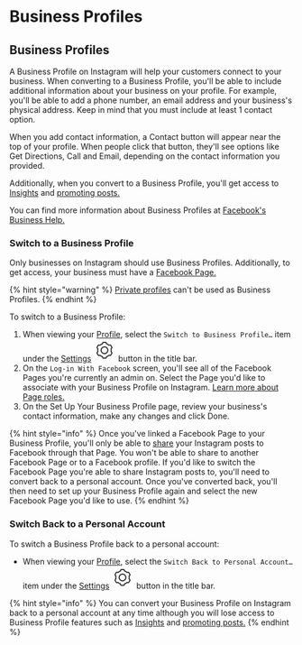 # Business Profiles

## Business Profiles

A Business Profile on Instagram will help your customers connect to your business. When converting to a Business Profile, you'll be able to include additional information about your business on your profile. For example, you'll be able to add a phone number, an email address and your business's physical address. Keep in mind that you must include at least 1 contact option.

When you add contact information, a Contact button will appear near the top of your profile. When people click that button, they'll see options like Get Directions, Call and Email, depending on the contact information you provided.

Additionally, when you convert to a Business Profile, you'll get access to [Insights](insights.md) and [promoting posts.](promote.md)

You can find more information about Business Profiles at [Facebook's Business Help.](https://www.facebook.com/business/help/897631030335607/)

### Switch to a Business Profile

Only businesses on Instagram should use Business Profiles. Additionally, to get access, your business must have a [Facebook Page.](https://www.facebook.com/help/pages)

{% hint style="warning" %}
[Private profiles](../privateprofiles.md) can't be used as Business Profiles.
{% endhint %}

To switch to a Business Profile:

1. When viewing your [Profile](../), select the `Switch to Business Profile…` item under the [Settings](../settings/) ![](../../../.gitbook/assets/settings.png) button in the title bar.
2. On the `Log-in With Facebook` screen, you'll see all of the Facebook Pages you're currently an admin on. Select the Page you'd like to associate with your Business Profile on Instagram. [Learn more about Page roles.](https://www.facebook.com/help/323502271070625)
3. On the Set Up Your Business Profile page, review your business's contact information, make any changes and click Done.

{% hint style="info" %}
Once you've linked a Facebook Page to your Business Profile, you'll only be able to [share](../../upload.md#sharing) your Instagram posts to Facebook through that Page. You won't be able to share to another Facebook Page or to a Facebook profile. If you'd like to switch the Facebook Page you're able to share Instagram posts to, you'll need to convert back to a personal account. Once you've converted back, you'll then need to set up your Business Profile again and select the new Facebook Page you'd like to use.
{% endhint %}

### Switch Back to a Personal Account

To switch a Business Profile back to a personal account:

* When viewing your [Profile](../), select the `Switch Back to Personal Account…` item under the [Settings](../settings/) ![](../../../.gitbook/assets/settings.png) button in the title bar.

{% hint style="info" %}
You can convert your Business Profile on Instagram back to a personal account at any time although you will lose access to Business Profile features such as [Insights](insights.md) and [promoting posts.](promote.md)
{% endhint %}

